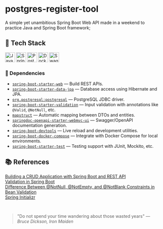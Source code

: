 # postgres-register-tool
A simple yet unambitious Spring Boot Web API made in a weekend to practice Java and Spring Boot framework;

## 🧰 Tech Stack
<p>
  <img height="32" width="32" src="https://cdn.simpleicons.org/openjdk" alt="Java" title="Java" />
  <img height="32" width="32" src="https://cdn.simpleicons.org/springboot" alt="Spring Boot" title="Spring Boot" />
  <img height="32" width="32" src="https://cdn.simpleicons.org/postgresql" alt="Postgres" title="Postgres" />
  <img height="32" width="32" src="https://cdn.simpleicons.org/docker" alt="Docker" title="Docker" />
  <img height="32" width="32" src="https://cdn.simpleicons.org/swagger" alt="Swagger" title="Swagger" />
</p>

### 🧩 Dependencies

- [`spring-boot-starter-web`](https://mvnrepository.com/artifact/org.springframework.boot/spring-boot-starter-web) — Build REST APIs.
- [`spring-boot-starter-data-jpa`](https://mvnrepository.com/artifact/org.springframework.boot/spring-boot-starter-data-jpa) — Database access using Hibernate and JPA.
- [`org.postgresql:postgresql`](https://mvnrepository.com/artifact/org.postgresql/postgresql) — PostgreSQL JDBC driver.
- [`spring-boot-starter-validation`](https://mvnrepository.com/artifact/org.springframework.boot/spring-boot-starter-validation) — Input validation with annotations like `@Valid`, `@NotNull`, etc.
- [`mapstruct`](https://mvnrepository.com/artifact/org.mapstruct/mapstruct) — Automatic mapping between DTOs and entities.
- [`springdoc-openapi-starter-webmvc-ui`](https://mvnrepository.com/artifact/org.springdoc/springdoc-openapi-starter-webmvc-ui) — Swagger/OpenAPI documentation generation.
- [`spring-boot-devtools`](https://mvnrepository.com/artifact/org.springframework.boot/spring-boot-devtools) — Live reload and development utilities.
- [`spring-boot-docker-compose`](https://mvnrepository.com/artifact/org.springframework.boot/spring-boot-docker-compose) — Integrate with Docker Compose for local environments.
- [`spring-boot-starter-test`](https://mvnrepository.com/artifact/org.springframework.boot/spring-boot-starter-test) — Testing support with JUnit, Mockito, etc.

## 📚 References
[Building a CRUD Application with Spring Boot and REST API](https://medium.com/@akademixs247/building-a-crud-application-with-spring-boot-and-rest-api-bb8a1e22c37f) <br/>
[Validation in Spring Boot](https://www.baeldung.com/spring-boot-bean-validation) <br/>
[Difference Between @NotNull, @NotEmpty, and @NotBlank Constraints in Bean Validation](https://www.baeldung.com/java-bean-validation-not-null-empty-blank) <br/>
[Spring Initializr](https://start.spring.io/)

<br/>

> "Do not spend your time wandering about those wasted years"
> — *Bruce Dickson, Iron Maiden*